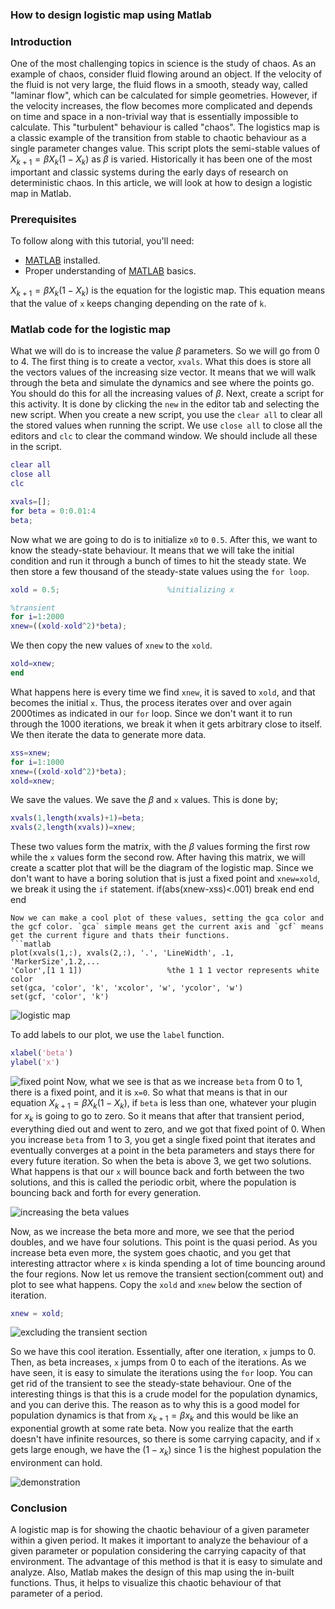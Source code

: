 ### How to design logistic map using Matlab
### Introduction
One of the most challenging topics in science is the study of chaos. As an example of chaos, consider fluid flowing around an object. If the velocity of the fluid is not very large, the fluid flows in a smooth, steady way, called "laminar flow", which can be calculated for simple geometries. However, if the velocity increases, the flow becomes more complicated and depends on time and space in a non-trivial way that is essentially impossible to calculate. This "turbulent" behaviour is called "chaos".
The logistics map is a classic example of the transition from stable to chaotic behaviour as a single parameter changes value. This script plots the semi-stable values of $X_{k+1}=\beta X_k(1-X_k)$ as $\beta$ is varied. Historically it has been one of the most important and classic systems during the early days of research on deterministic chaos. In this article, we will look at how to design a logistic map in Matlab.

### Prerequisites
To follow along with this tutorial, you'll need:
- [MATLAB](https://www.mathworks.com/products/get-matlab.html?s_tid=gn_getml) installed.
- Proper understanding of [MATLAB](https://www.section.io/engineering-education/getting-started-with-matlab/) basics.

$X_{k+1}=\beta X_k(1-X_k)$ is the equation for the logistic map. This equation means that the value of `x` keeps changing depending on the rate of `k`.

### Matlab code for the logistic map
What we will do is to increase the value $\beta$ parameters. So we will go from 0 to 4. The first thing is to create a vector, `xvals`. What this does is store all the vectors values of the increasing size vector. It means that we will walk through the beta and simulate the dynamics and see where the points go. You should do this for all the increasing values of $\beta$. Next, create a script for this activity. It is done by clicking the `new` in the editor tab and selecting the new script. 
When you create a new script, you use the `clear all` to clear all the stored values when running the script. We use `close all` to close all the editors and `clc` to clear the command window. We should include all these in the script.
```Matlab
clear all
close all
clc

xvals=[];
for beta = 0:0.01:4
beta;
```
Now what we are going to do is to initialize `x0` to `0.5`. After this, we want to know the steady-state behaviour. It means that we will take the initial condition and run it through a bunch of times to hit the steady state. We then store a few thousand of the steady-state values using the `for loop`. 
```Matlab
xold = 0.5;                        %initializing x

%transient
for i=1:2000
xnew=((xold-xold^2)*beta);
```
We then copy the new values of `xnew` to the `xold`.
```Matlab
xold=xnew;
end
```
What happens here is every time we find `xnew`, it is saved to `xold`, and that becomes the initial `x`. Thus, the process iterates over and over again 2000times as indicated in our `for` loop.
Since we don't want it to run through the 1000 iterations, we break it when it gets arbitrary close to itself. We then iterate the data to generate more data. 
```Matlab
xss=xnew;
for i=1:1000
xnew=((xold-xold^2)*beta);
xold=xnew;
```
We save the values. We save the $\beta$ and `x` values. This is done by;
```matlab
xvals(1,length(xvals)+1)=beta;
xvals(2,length(xvals))=xnew;
```
These two values form the matrix, with the $\beta$ values forming the first row while the `x` values form the second row. After having this matrix, we will create a scatter plot that will be the diagram of the logistic map. Since we don't want to have a boring solution that is just a fixed point and `xnew=xold`, we break it using the `if` statement.
if(abs(xnew-xss)<.001)
break
end
end
end
```
Now we can make a cool plot of these values, setting the gca color and the gcf color. `gca` simple means get the current axis and `gcf` means get the current figure and thats their functions. 
```matlab
plot(xvals(1,:), xvals(2,:), '.', 'LineWidth', .1, 'MarkerSize',1.2,...
'Color',[1 1 1])                   %the 1 1 1 vector represents white color
set(gca, 'color', 'k', 'xcolor', 'w', 'ycolor', 'w')
set(gcf, 'color', 'k')
```

![logistic map](map_one.png)

To add labels to our plot, we use the `label` function.
```matlab
xlabel('beta')
ylabel('x')
```
![fixed point](map_two.png)
Now, what we see is that as we increase `beta` from 0 to 1, there is a fixed point, and it is `x=0`. So what that means is that in our equation $X_{k+1}=\beta X_k(1-X_k)$, if `beta` is less than one, whatever your plugin for $x_k$ is going to go to zero. So it means that after that transient period, everything died out and went to zero, and we got that fixed point of 0.
When you increase `beta` from 1 to 3, you get a single fixed point that iterates and eventually converges at a point in the beta parameters and stays there for every future iteration. So when the beta is above 3, we get two solutions. What happens is that our `x` will bounce back and forth between the two solutions, and this is called the periodic orbit, where the population is bouncing back and forth for every generation.

![increasing the beta values](map_three.png)

Now, as we increase the beta more and more, we see that the period doubles, and we have four solutions. This point is the quasi period. As you increase beta even more, the system goes chaotic, and you get that interesting attractor where `x` is kinda spending a lot of time bouncing around the four regions.
Now let us remove the transient section(comment out) and plot to see what happens. Copy the `xold` and `xnew` below the section of iteration.
```Matlab
xnew = xold;
```
![excluding the transient section](map_four.png)

So we have this cool iteration. Essentially, after one iteration, `x` jumps to 0. Then, as beta increases, `x` jumps from 0 to each of the iterations.
As we have seen, it is easy to simulate the iterations using the `for` loop. You can get rid of the transient to see the steady-state behaviour. One of the interesting things is that this is a crude model for the population dynamics, and you can derive this. The reason as to why this is a good model for population dynamics is that from $x_{k+1}=\beta x_k$ and this would be like an exponential growth at some rate beta. Now you realize that the earth doesn't have infinite resources, so there is some carrying capacity, and if `x` gets large enough, we have the $(1-x_k)$ since 1 is the highest population the environment can hold.

![demonstration](map_five.png)

### Conclusion
A logistic map is for showing the chaotic behaviour of a given parameter within a given period. It makes it important to analyze the behaviour of a given parameter or population considering the carrying capacity of that environment. The advantage of this method is that it is easy to simulate and analyze. Also, Matlab makes the design of this map using the in-built functions. Thus, it helps to visualize this chaotic behaviour of that parameter of a period.
